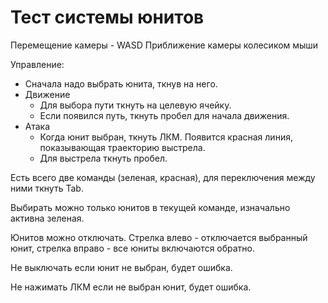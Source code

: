 # Тест системы юнитов

Перемещение камеры - WASD
Приближение камеры колесиком мыши

Управление:
- Сначала надо выбрать юнита, ткнув на него.
- Движение
   - Для выбора пути ткнуть на целевую ячейку.
   - Если появился путь, ткнуть пробел для начала движения.
- Атака
   - Когда юнит выбран, ткнуть ЛКМ. Появится красная линия, показывающая траекторию выстрела.
   - Для выстрела ткнуть пробел.

Есть всего две команды (зеленая, красная), для переключения между ними ткнуть Tab.

Выбирать можно только юнитов в текущей команде, изначально активна зеленая.

Юнитов можно отключать. Стрелка влево - отключается выбранный юнит, стрелка вправо - все юниты включаются обратно. 

Не выключать если юнит не выбран, будет ошибка.

Не нажимать ЛКМ если не выбран юнит, будет ошибка.
